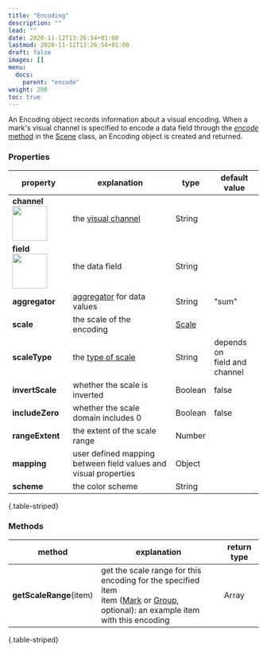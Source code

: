 ```yaml
---
title: "Encoding"
description: ""
lead: ""
date: 2020-11-12T13:26:54+01:00
lastmod: 2020-11-12T13:26:54+01:00
draft: false
images: []
menu:
  docs:
    parent: "encode"
weight: 200
toc: true
---
```


An Encoding object records information about a visual encoding. When a mark's visual channel is specified to encode a data field through the [_encode_ method](../../group/scene/#methods-encode) in the [Scene](../../group/scene/) class, an Encoding object is created and returned. 

### Properties
| property |  explanation   | type | default value |
| --- | --- | --- | --- | 
|**channel** <img width="70px" src="../../readonly.png">| the [visual channel](../../global/constants/#channel) | String | | 
|**field** <img width="70px" src="../../readonly.png">| the data field | String | | 
|**aggregator**| [aggregator](../../global/constants/#aggregator) for data values | String |  "sum" | 
|**scale**| the scale of the encoding | [Scale](../scale/) | | 
|**scaleType**| the [type of scale](../../global/constants/#scale-type) | String | depends on<br>field and channel | 
|**invertScale** | whether the scale is inverted | Boolean | false | 
|**includeZero**| whether the scale domain includes 0 | Boolean | false |
|**rangeExtent**| the extent of the scale range | Number | |
|**mapping**| user defined mapping between field values and visual properties | Object |  |
|**scheme**| the color scheme  | String | |
{.table-striped}

### Methods
| method |  explanation   | return type |
| --- | --- | --- |
| **getScaleRange**(item) | get the scale range for this encoding for the specified item<br>item ([Mark](../../marks/mark/) or [Group](../../group/group/), optional): an example item with this encoding | Array |
{.table-striped}